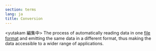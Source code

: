 ```yaml
---
section: terms
lang: ja
title: Conversion
---
```


<yutakam 編集中>
The process of automatically reading data in one [file format](/glossary/en/terms/file-format/) and emitting the same data in a different format, thus making the data accessible to a wider range of applications.
